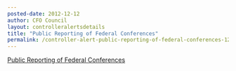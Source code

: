 ```yaml
---
posted-date: 2012-12-12
author: CFO Council
layout: controlleralertsdetails
title: "Public Reporting of Federal Conferences"
permalink: /controller-alert-public-reporting-of-federal-conferences-12.12.12/
---
```


[Public Reporting of Federal Conferences](/assets/files/Controller-Alert-Public-Reporting-of-Federal-Conferences-12.12.12.pdf)
